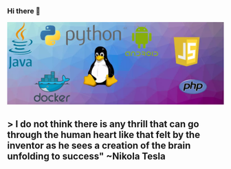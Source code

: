 ### Hi there 👋

![img](background_sea_edge.webp)


## > I do not think there is any thrill that can go through the human heart like that felt by the inventor as he sees a creation of the brain unfolding to success"   ~Nikola Tesla

